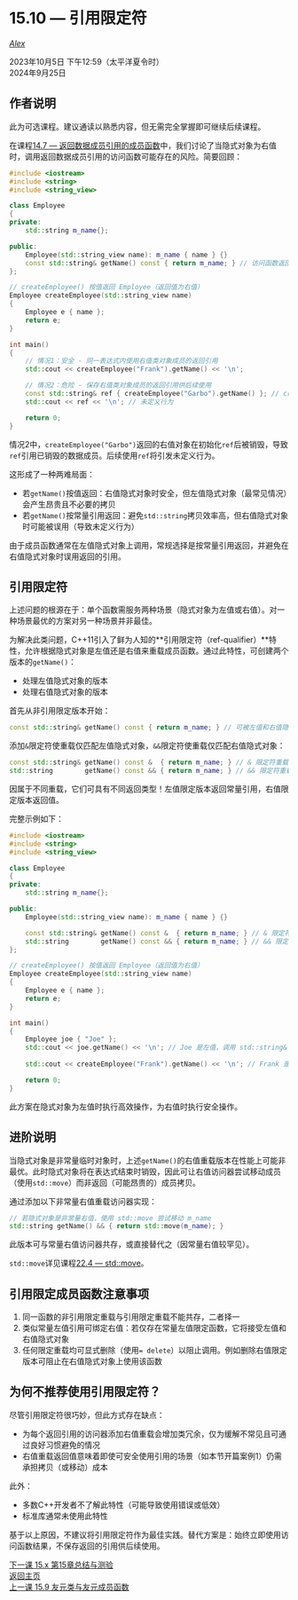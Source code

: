 15.10 — 引用限定符
=======================

[*Alex*](https://www.learncpp.com/author/Alex/ "查看 Alex 的所有文章")

2023年10月5日 下午12:59（太平洋夏令时）  
2024年9月25日

作者说明
----------------
此为可选课程。建议通读以熟悉内容，但无需完全掌握即可继续后续课程。

在课程[14.7 — 返回数据成员引用的成员函数](Chapter-14/lesson14.7-member-functions-returning-references-to-data-members.md)中，我们讨论了当隐式对象为右值时，调用返回数据成员引用的访问函数可能存在的风险。简要回顾：

```cpp
#include <iostream>
#include <string>
#include <string_view>

class Employee
{
private:
	std::string m_name{};

public:
	Employee(std::string_view name): m_name { name } {}
	const std::string& getName() const { return m_name; } // 访问函数返回常量引用
};

// createEmployee() 按值返回 Employee（返回值为右值）
Employee createEmployee(std::string_view name)
{
	Employee e { name };
	return e;
}

int main()
{
	// 情况1：安全 - 同一表达式内使用右值类对象成员的返回引用
	std::cout << createEmployee("Frank").getName() << '\n';

	// 情况2：危险 - 保存右值类对象成员的返回引用供后续使用
	const std::string& ref { createEmployee("Garbo").getName() }; // createEmployee()返回值销毁后引用悬垂
	std::cout << ref << '\n'; // 未定义行为

	return 0;
}
```
情况2中，`createEmployee("Garbo")`返回的右值对象在初始化`ref`后被销毁，导致`ref`引用已销毁的数据成员。后续使用`ref`将引发未定义行为。

这形成了一种两难局面：
* 若`getName()`按值返回：右值隐式对象时安全，但左值隐式对象（最常见情况）会产生昂贵且不必要的拷贝
* 若`getName()`按常量引用返回：避免`std::string`拷贝效率高，但右值隐式对象时可能被误用（导致未定义行为）

由于成员函数通常在左值隐式对象上调用，常规选择是按常量引用返回，并避免在右值隐式对象时误用返回的引用。

引用限定符
----------------
上述问题的根源在于：单个函数需服务两种场景（隐式对象为左值或右值）。对一种场景最优的方案对另一种场景并非最佳。

为解决此类问题，C++11引入了鲜为人知的**引用限定符（ref-qualifier）**特性，允许根据隐式对象是左值还是右值来重载成员函数。通过此特性，可创建两个版本的`getName()`：
* 处理左值隐式对象的版本
* 处理右值隐式对象的版本

首先从非引用限定版本开始：
```cpp
const std::string& getName() const { return m_name; } // 可被左值和右值隐式对象调用
```
添加`&`限定符使重载仅匹配左值隐式对象，`&&`限定符使重载仅匹配右值隐式对象：
```cpp
const std::string& getName() const &  { return m_name; } // & 限定符重载函数仅匹配左值隐式对象，返回引用
std::string        getName() const && { return m_name; } // && 限定符重载函数仅匹配右值隐式对象，返回值
```
因属于不同重载，它们可具有不同返回类型！左值限定版本返回常量引用，右值限定版本返回值。

完整示例如下：
```cpp
#include <iostream>
#include <string>
#include <string_view>

class Employee
{
private:
	std::string m_name{};

public:
	Employee(std::string_view name): m_name { name } {}

	const std::string& getName() const &  { return m_name; } // & 限定符重载函数仅匹配左值隐式对象
	std::string        getName() const && { return m_name; } // && 限定符重载函数仅匹配右值隐式对象
};

// createEmployee() 按值返回 Employee（返回值为右值）
Employee createEmployee(std::string_view name)
{
	Employee e { name };
	return e;
}

int main()
{
	Employee joe { "Joe" };
	std::cout << joe.getName() << '\n'; // Joe 是左值，调用 std::string& getName() &（返回引用）
    
	std::cout << createEmployee("Frank").getName() << '\n'; // Frank 是右值，调用 std::string getName() &&（创建拷贝）

	return 0;
}
```
此方案在隐式对象为左值时执行高效操作，为右值时执行安全操作。

进阶说明
----------------
当隐式对象是非常量临时对象时，上述`getName()`的右值重载版本在性能上可能非最优。此时隐式对象将在表达式结束时销毁，因此可让右值访问器尝试移动成员（使用`std::move`）而非返回（可能昂贵的）成员拷贝。

通过添加以下非常量右值重载访问器实现：
```cpp
// 若隐式对象是非常量右值，使用 std::move 尝试移动 m_name
std::string getName() && { return std::move(m_name); }
```
此版本可与常量右值访问器共存，或直接替代之（因常量右值较罕见）。

`std::move`详见课程[22.4 — std::move](Chapter-22/lesson22.4-stdmove.md)。

引用限定成员函数注意事项
----------------
1. 同一函数的非引用限定重载与引用限定重载不能共存，二者择一
2. 类似常量左值引用可绑定右值：若仅存在常量左值限定函数，它将接受左值和右值隐式对象
3. 任何限定重载均可显式删除（使用`= delete`）以阻止调用。例如删除右值限定版本可阻止在右值隐式对象上使用该函数

为何不推荐使用引用限定符？
----------------
尽管引用限定符很巧妙，但此方式存在缺点：
* 为每个返回引用的访问器添加右值重载会增加类冗余，仅为缓解不常见且可通过良好习惯避免的情况
* 右值重载返回值意味着即使可安全使用引用的场景（如本节开篇案例1）仍需承担拷贝（或移动）成本

此外：
* 多数C++开发者不了解此特性（可能导致使用错误或低效）
* 标准库通常未使用此特性

基于以上原因，不建议将引用限定符作为最佳实践。替代方案是：始终立即使用访问函数结果，不保存返回的引用供后续使用。

[下一课 15.x 第15章总结与测验](Chapter-15/lesson15.x-chapter-15-summary-and-quiz.md)  
[返回主页](/)    
[上一课 15.9 友元类与友元成员函数](Chapter-15/lesson15.9-friend-classes-and-friend-member-functions.md)